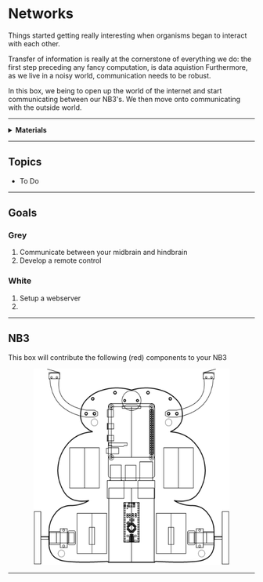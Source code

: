 # Networks

Things started getting really interesting when organisms began to interact with each other.

Transfer of information is really at the cornerstone of everything we do: the first step preceding any fancy computation, is data aquistion Furthermore, as we live in a noisy world, communication needs to be robust.

In this box, we being to open up the world of the internet and start communicating between our NB3's. We then move onto communicating with the outside world. 

----

<details><summary><b>Materials</b></summary><p>

Contents|Description| # |Data|Link|
:-------|:----------|:-:|:--:|:--:|
Cable (Ethernet)|10|RJ45 cact5e ethernet patch cable (1 m)|[-D-](1)|[-L-](_data/datasheets/ethernet_cable_1m.pdf)|https://uk.farnell.com/pro-signal/ps11074/lead-patch-cat-5e-1-00m-black/dp/1734943|Loose|100|50|10

</p></details>

----

## Topics

- To Do

----

## Goals

### Grey

1. Communicate between your midbrain and hindbrain
2. Develop a remote control

### White

1. Setup a webserver
2. 

----

## NB3

This box will contribute the following (red) components to your NB3

<p align="center">
<img src="_data/images/NB3_networks.png" alt="NB3 stage" width="400" height="400">
<p>

----

